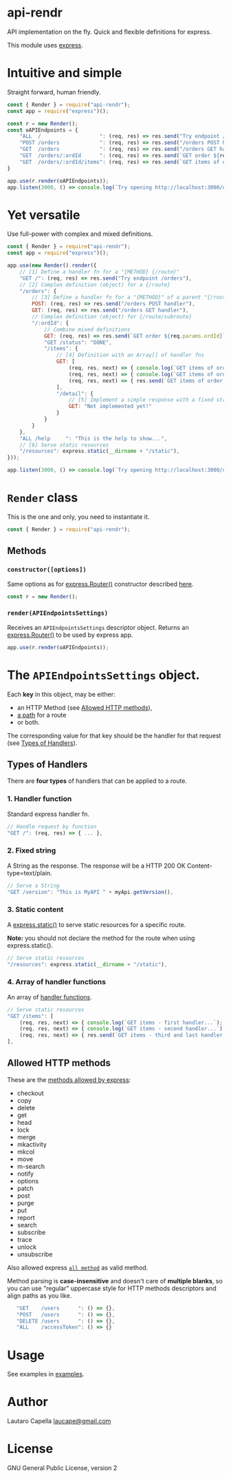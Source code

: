# api-rendr

API implementation on the fly. Quick and flexible definitions for express.

This module uses [express](https://expressjs.com).

# Intuitive and simple

Straight forward, human friendly.

```javascript
const { Render } = require("api-rendr");
const app = require("express")();

const r = new Render();
const oAPIEndpoints = {
    "ALL  /                   ": (req, res) => res.send("Try endpoint /orders"),
    "POST /orders             ": (req, res) => res.send("/orders POST handler"),
    "GET  /orders             ": (req, res) => res.send("/orders GET handler"),
    "GET  /orders/:ordId      ": (req, res) => res.send(`GET order ${req.params.ordId}`),
    "GET  /orders/:ordId/items": (req, res) => res.send(`GET items of order ${req.params.ordId}`)
}

app.use(r.render(oAPIEndpoints));
app.listen(3000, () => console.log(`Try opening http://localhost:3000/orders/1234/items`));
```

# Yet versatile

Use full-power with complex and mixed definitions.

```javascript
const { Render } = require("api-rendr");
const app = require("express")();

app.use(new Render().render({
    // [1] Define a handler fn for a "{METHOD} {/route}"
    "GET /": (req, res) => res.send("Try endpoint /orders"),
    // [2] Complex definition (object) for a {/route}
    "/orders": {
        // [3] Define a handler fn for a "{METHOD}" of a parent "{/route}"
        POST: (req, res) => res.send("/orders POST handler"),
        GET: (req, res) => res.send("/orders GET handler"),
        // Complex definition (object) for {/route/subroute}
        "/:ordId": {
            // Combine mixed definitions
            GET: (req, res) => res.send(`GET order ${req.params.ordId}`),
            "GET /status": "DONE",
            "/items": {
                // [4] Definition with an Array[] of handler fns
                GET: [
                    (req, res, next) => { console.log(`GET items of order ${req.params.ordId} - first handler...`); next(); },
                    (req, res, next) => { console.log(`GET items of order ${req.params.ordId} - second handler...`); next(); },
                    (req, res, next) => { res.send(`GET items of order ${req.params.ordId} - third and last handler.`) },
                ],
                "/detail": {
                    // [5] Implement a simple response with a fixed string
                    GET: "Not implemented yet!"
                }
            }
        }
    },
    "ALL /help     ": "This is the help to show...",
    // [6] Serve static resources
    "/resources": express.static(__dirname + "/static"),
}));

app.listen(3000, () => console.log(`Try opening http://localhost:3000/orders/1234/items/detail`));
```

# `Render` class

This is the one and only, you need to instantiate it.
```javascript
const { Render } = require("api-rendr");
```

## Methods

### `constructor([options])`

Same options as for [express.Router()](https://expressjs.com/es/4x/api.html#router) constructor described [here](https://expressjs.com/es/4x/api.html#express.router).
```javascript
const r = new Render();
```

### `render(APIEndpointsSettings)`

Receives an `APIEndpointsSettings` descriptor object. Returns an [express.Router()](https://expressjs.com/es/4x/api.html#router) to be used by express app.
```javascript
app.use(r.render(oAPIEndpoints));
```

# The `APIEndpointsSettings` object.

Each **key** in this object, may be either:
 + an HTTP Method (see [Allowed HTTP methods](#allowed-http-methods)), 
 + [a path](https://expressjs.com/es/4x/api.html#path-examples) for a route 
 + or both. 

The corresponding value for that key should be the handler for that request (see [Types of Handlers](#types-of-handlers)).

## Types of Handlers

There are **four types** of handlers that can be applied to a route.

### 1. Handler function

Standard express handler fn.

```javascript
// Handle request by function
"GET /": (req, res) => { ... },
```

### 2. Fixed string

A String as the response. The response will be a HTTP 200 OK Content-type=text/plain.

```javascript
// Serve a String
"GET /version": "This is MyAPI " + myApi.getVersion(),
```

### 3. Static content

A [express.static()](https://expressjs.com/es/4x/api.html#express.static) to serve static resources for a specific route.

**Note:** you should not declare the method for the route when using express.static().

```javascript
// Serve static resources
"/resources": express.static(__dirname + "/static"),
```

### 4. Array of handler functions

An array of [handler functions](#handler-function).

```javascript
// Serve static resources
"GET /items": [
    (req, res, next) => { console.log(`GET items - first handler...`); next(); },
    (req, res, next) => { console.log(`GET items - second handler...`); next(); },
    (req, res, next) => { res.send(`GET items - third and last handler.`) },
],
```

## Allowed HTTP methods

These are the [methods allowed by express](https://expressjs.com/es/4x/api.html#routing-methods):

 + checkout
 + copy
 + delete
 + get
 + head
 + lock
 + merge
 + mkactivity
 + mkcol
 + move
 + m-search
 + notify
 + options
 + patch
 + post
 + purge
 + put
 + report
 + search
 + subscribe
 + trace
 + unlock
 + unsubscribe

 Also allowed express [`all method`](https://expressjs.com/es/4x/api.html#router.all) as valid method.

 Method parsing is **case-insensitive** and doesn't care of **multiple blanks**, so you can use "regular" uppercase style for HTTP methods descriptors and align paths as you like.
 
 ```javascript
    "GET    /users      ": () => {},
    "POST   /users      ": () => {},
    "DELETE /users      ": () => {},
    "ALL    /accessToken": () => {}
 ```

# Usage

See examples in [examples](https://github.com/cape-/api-rendr/tree/master/examples).

# Author

Lautaro Capella <laucape@gmail.com>

# License 

GNU General Public License, version 2
